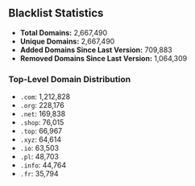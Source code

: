 ## Blacklist Statistics

- **Total Domains:** 2,667,490
- **Unique Domains:** 2,667,490
- **Added Domains Since Last Version:** 709,883
- **Removed Domains Since Last Version:** 1,064,309

### Top-Level Domain Distribution

-  `.com`: 1,212,828
-  `.org`: 228,176
-  `.net`: 169,838
-  `.shop`: 76,015
-  `.top`: 66,967
-  `.xyz`: 64,614
-  `.io`: 63,503
-  `.pl`: 48,703
-  `.info`: 44,764
-  `.fr`: 35,794
